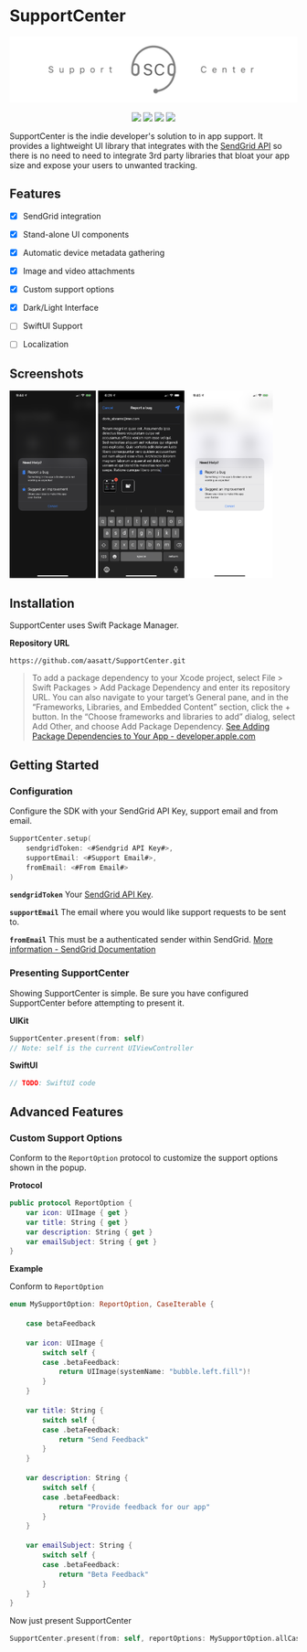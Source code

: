 # SupportCenter

<p align="center">
  <img src="./Docs/Assets/Header.png">
</p>

<p align="center">
    <img src="https://img.shields.io/badge/Swift-5.2-Orange">
    <img src="https://img.shields.io/badge/iOS-13+-blue.svg">
    <img src="https://img.shields.io/badge/Installation-SPM-brightgreen">
    <img src="https://img.shields.io/badge/License-MIT-lightgrey.svg">
</p>

SupportCenter is the indie developer's solution to in app support. It provides a lightweight UI library that integrates with the [SendGrid API](https://sendgrid.com) so there is no need to need to integrate 3rd party libraries that bloat your app size and expose your users to unwanted tracking.

## Features
* [X] SendGrid integration
* [X] Stand-alone UI components
* [X] Automatic device metadata gathering
* [X] Image and video attachments
* [X] Custom support options
* [X] Dark/Light Interface
* [ ] SwiftUI Support
* [ ] Localization


## Screenshots
<p align="left">
    <img width="30%" height="30%" src="./Docs/Assets/Popup-Dark.png">
    <img width="30%" height="30%" src="./Docs/Assets/Compose.png">
    <img width="30%" height="30%" src="./Docs/Assets/Popup-Light.png">
</p>

## Installation

SupportCenter uses Swift Package Manager. 

**Repository URL**
```
https://github.com/aasatt/SupportCenter.git
```

> To add a package dependency to your Xcode project, select File > Swift Packages > Add Package Dependency and enter its repository URL. You can also navigate to your target’s General pane, and in the “Frameworks, Libraries, and Embedded Content” section, click the + button. In the “Choose frameworks and libraries to add” dialog, select Add Other, and choose Add Package Dependency. [See Adding Package Dependencies to Your App - developer.apple.com](https://developer.apple.com/documentation/xcode/adding_package_dependencies_to_your_app)

## Getting Started

### Configuration

Configure the SDK with your SendGrid API Key, support email and from email.

```swift
SupportCenter.setup(
    sendgridToken: <#Sendgrid API Key#>,
    supportEmail: <#Support Email#>,
    fromEmail: <#From Email#>
)
```
**`sendgridToken`**
Your [SendGrid API Key](https://sendgrid.com/docs/API_Reference/Web_API_v3/API_Keys/index.html#API-Keys).

**`supportEmail`**
The email where you would like support requests to be sent to.

**`fromEmail`**
This must be a authenticated sender within SendGrid.
[More information - SendGrid Documentation](https://sendgrid.com/docs/ui/account-and-settings/how-to-set-up-domain-authentication/)

### Presenting SupportCenter

Showing SupportCenter is simple. Be sure you have configured SupportCenter before attempting to present it.

**UIKit**
```swift
SupportCenter.present(from: self)
// Note: self is the current UIViewController
```

**SwiftUI**
```swift
// TODO: SwiftUI code
```

## Advanced Features

### Custom Support Options

Conform to the `ReportOption` protocol to customize the support options shown in the popup. 

**Protocol**
```swift
public protocol ReportOption {
    var icon: UIImage { get }
    var title: String { get }
    var description: String { get }
    var emailSubject: String { get }
}
```

**Example**

Conform to `ReportOption` 
```swift
enum MySupportOption: ReportOption, CaseIterable {

    case betaFeedback

    var icon: UIImage {
        switch self {
        case .betaFeedback:
            return UIImage(systemName: "bubble.left.fill")!
        }
    }

    var title: String {
        switch self {
        case .betaFeedback:
            return "Send Feedback"
        }
    }

    var description: String {
        switch self {
        case .betaFeedback:
            return "Provide feedback for our app"
        }
    }

    var emailSubject: String {
        switch self {
        case .betaFeedback:
            return "Beta Feedback"
        }
    }
}
```

Now just present SupportCenter
```swift
SupportCenter.present(from: self, reportOptions: MySupportOption.allCases)
```
